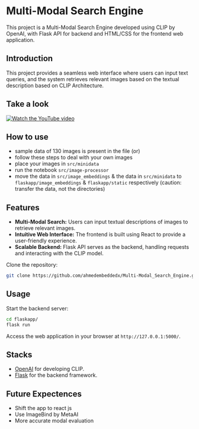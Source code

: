 # Multi-Modal Search Engine

This project is a Multi-Modal Search Engine developed using CLIP by OpenAI, with Flask API for backend and HTML/CSS for the frontend web application.

## Introduction

This project provides a seamless web interface where users can input text queries, and the system retrieves relevant images based on the textual description based on CLIP Architecture.

## Take a look
[![Watch the YouTube video](https://img.youtube.com/vi/FbiKR7LwRJ0/0.jpg)](https://youtu.be/FbiKR7LwRJ0)

## How to use
- sample data of 130 images is present in the file
(or)
- follow these steps to deal with your own images
- place your images in ```src/minidata```
- run the notebook ```src/image-processor```
- move the data in ```src/image_embeddings``` & the data in ```src/minidata``` to ```flaskapp/image_embeddings``` & ```flaskapp/static``` respectively (caution: transfer the data, not the directories)

## Features

- **Multi-Modal Search:** Users can input textual descriptions of images to retrieve relevant images.
- **Intuitive Web Interface:** The frontend is built using React to provide a user-friendly experience.
- **Scalable Backend:** Flask API serves as the backend, handling requests and interacting with the CLIP model.





Clone the repository:

   ```bash
   git clone https://github.com/ahmedembeddedx/Multi-Modal_Search_Engine.git
   ```


## Usage

Start the backend server:

   ```bash
   cd flaskapp/
   flask run
   ```

Access the web application in your browser at `http://127.0.0.1:5000/`.

## Stacks
- [OpenAI](https://openai.com) for developing CLIP.
- [Flask](https://flask.palletsprojects.com/) for the backend framework.


## Future Expectences
- Shift the app to react js
- Use ImageBind by MetaAI
- More accurate modal evaluation

